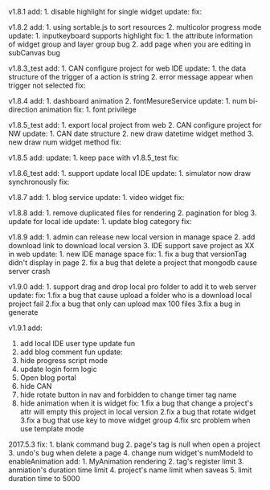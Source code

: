 v1.8.1
add:
    1. disable highlight for single widget
update:
fix:

v1.8.2
add:
    1. using sortable.js to sort resources
    2. multicolor progress mode
update:
    1. inputkeyboard supports highlight
fix:
    1. the attribute information of widget group and layer group bug 
    2. add page when you are editing in subCanvas bug

v1.8.3_test
add:
    1. CAN configure project for web IDE
update:
    1. the data structure of the trigger of a action is string
    2. error message appear when trigger not selected 
fix:

v1.8.4
add:
    1. dashboard animation
    2. fontMesureService
update:
    1. num bi-direction animation
fix:
    1. font privilege
    
v1.8.5_test
add:
    1. export local project from web
    2. CAN configure project for NW
update:
    1. CAN date structure
    2. new draw datetime widget method
    3. new draw num widget method
fix:

v1.8.5
add:
update:
    1. keep pace with v1.8.5_test
fix:

v1.8.6_test
add:
    1. support update local IDE
update:
    1. simulator now draw synchronously
fix:
    

v1.8.7
add:
    1. blog service
update:
    1. video widget
fix:

v1.8.8
add:
    1. remove duplicated files for rendering
    2. pagination for blog
    3. update for local ide
update:
    1. update blog category
fix:

v1.8.9
add:
    1. admin can release new local version in manage space
    2. add download link to download local version
    3. IDE support save project as XX in web
update:
    1. new IDE manage space
fix:
    1. fix a bug that versionTag didn't display in page
    2. fix a bug that delete a project that mongodb cause server crash
    
v1.9.0
add:
    1. support drag and drop local pro folder to add it to web server 
update:
fix:
    1.fix a bug that cause upload a folder who is a download local project fail
    2.fix a bug that only can upload max 100 files
    3.fix a bug in generate

v1.9.1
add:
   1. add local IDE user type update fun
   2. add blog comment  fun
update:
   1. hide progress script mode
   2. update login form logic
   3. Open blog portal
   4. hide CAN
   5. hide rotate button in nav and forbidden to change timer tag name
   6. hide animation when it is widget
fix:
   1.fix a bug that change a project's attr will empty this project in local version
   2.fix a bug that rotate widget
   3.fix a bug that use key to move widget group
   4.fix src problem when use template mode
   
2017.5.3 
fix:
    1. blank command bug
    2. page's tag is null when open a project
    3. undo's bug when delete a page
    4. change num widget's numModeId to enableAnimation
add:
    1. MyAnimation rendering
    2. tag's register limit
    3. anmiation's duration time limit
    4. project's name limit when saveas
    5. limit duration time to 5000


